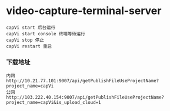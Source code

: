 # video-capture-terminal-server
```
capVi start 后台运行
capVi start console 终端等待运行
capVi stop 停止
capVi restart 重启
```

### 下载地址
```
内网
http://10.21.77.101:9007/api/getPublishFileUseProjectName?project_name=capVi
公网
http://103.222.40.154:9007/api/getPublishFileUseProjectName?project_name=capVi&is_upload_cloud=1
```